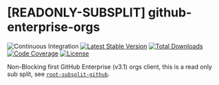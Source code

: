 # [READONLY-SUBSPLIT] github-enterprise-orgs


![Continuous Integration](https://github.com/php-api-clients/github-enterprise-orgs/workflows/Continuous%20Integration/badge.svg)
[![Latest Stable Version](https://poser.pugx.org/api-clients/github-enterprise-orgs/v/stable.png)](https://packagist.org/packages/api-clients/github-enterprise-orgs)
[![Total Downloads](https://poser.pugx.org/api-clients/github-enterprise-orgs/downloads.png)](https://packagist.org/packages/api-clients/github-enterprise-orgs)
[![Code Coverage](https://scrutinizer-ci.com/g/php-api-clients/github-enterprise-orgs/badges/coverage.png?b==)](https://scrutinizer-ci.com/g/php-api-clients/github-enterprise-orgs/?branch=)
[![License](https://poser.pugx.org/api-clients/github-enterprise-orgs/license.png)](https://packagist.org/packages/api-clients/github-enterprise-orgs)

Non-Blocking first GitHub Enterprise (v3.1) orgs client, this is a read only sub split, see [`root-subsplit-github`](https://github.com/php-api-clients/root-subsplit-github).
